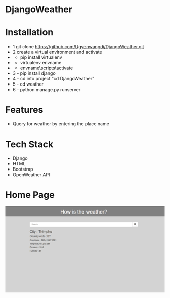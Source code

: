 # DjangoWeather

# Installation
* 1 git clone https://github.com/Ugyenwangdi/DjangoWeather.git
* 2 create a virtual environment and activate
*  - pip install virtualenv
*  - virtualenv envname
*  - envname\scripts\activate
* 3 - pip install django
* 4 - cd into project "cd DjangoWeather"
* 5 - cd weather
* 6 - python manage.py runserver



# Features
* Query for weather by entering the place name

# Tech Stack
* Django
* HTML
* Bootstrap
* OpenWeather API

# Home Page
<img src="weather.png">  

